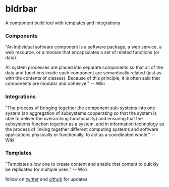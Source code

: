 # bldrbar
A component build tool with templates and integrations

### Components <br>
"An individual software component is a software package, a web service, a web resource, or a module that encapsulates a set of related functions (or data).

All system processes are placed into separate components so that all of the data and functions inside each component are semantically related (just as with the contents of classes). Because of this principle, it is often said that components are modular and cohesive." -- Wiki

### Integrations <br>
"The process of bringing together the component sub-systems into one system (an aggregation of subsystems cooperating so that the system is able to deliver the overarching functionality) and ensuring that the subsystems function together as a system, and in information technology as the process of linking together different computing systems and software applications physically or functionally, to act as a coordinated whole." -- Wiki

### Templates <br>
"Templates allow one to create content and enable that content to quickly be replicated for multiple uses." -- Wiki

follow on <a href="https://twitter.com/bldrbar">twitter</a> and <a href="https://github.com/bldrbar">github</a> for updates

